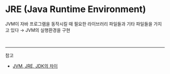 # JRE (Java Runtime Environment)

JVM이 자바 프로그램을 동작시킬 때 필요한 라이브러리 파일들과 기타 파일들을 가지고 있다 → JVM의 실행환경을 구현

<br/>

---

참고
- [JVM, JRE, JDK의 차이](https://wikidocs.net/257)

